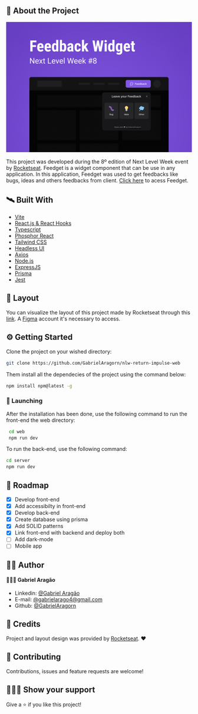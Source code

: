 <div id="top"></div>

<!-- ABOUT THE PROJECT -->
## 💬 About the Project

[![Product Name Screen Shot][product-screenshot]](https://example.com)

This project was developed during the 8º edition of Next Level Week event by [Rocketseat](https://www.rocketseat.com.br/).
Feedget is a widget component that can be use in any application. In this application, Feedget was used to get feedbacks like bugs, ideas and others feedbacks from client. [Click here](https://nlw-return-impulse-web-ochre.vercel.app/) to acess Feedget.

<!-- This section should list any major frameworks/libraries used to bootstrap your project. Leave any add-ons/plugins for the acknowledgements section. Here are a few examples. -->

## 🛰️ Built With

* [Vite](https://tailwindcss.com/)
* [React.js & React Hooks](https://reactjs.org/)
* [Typescript](https://www.typescriptlang.org/)
* [Phosphor React](https://www.npmjs.com/package/phosphor-react)
* [Tailwind CSS](https://tailwindcss.com/)
* [Headless UI](https://headlessui.dev/)
* [Axios](https://axios-http.com/)
* [Node.js](https://nodejs.org/en/)
* [ExpressJS](https://www.npmjs.com/package/express)
* [Prisma](https://www.prisma.io/)
* [Jest](https://jestjs.io/)


<!-- LAYOUT -->
## 📐 Layout
You can visualize the layout of this project made by Rocketseat through this [link](https://www.figma.com/file/fuTrQBTUJSWDoajvWOD1CD/Feedback-Widget-(Community)?node-id=100%3A2114). A [Figma](https://www.figma.com/) account it's necessary to access.



<!-- GETTING STARTED -->
## ⚙️ Getting Started
Clone the project on your wished directory:
  ```sh
  git clone https://github.com/GabrielAragorn/nlw-return-impulse-web
  ```
  Them install all the dependecies of the project using the command below:
  ```sh
  npm install npm@latest -g
  ```
  
  ### 🚀 Launching
  
  After the installation has been done, use the following command to run the front-end the web directory:
 ```sh
  cd web
  npm run dev
  ```
  To run the back-end, use the following command:
   ```sh
  cd server
  npm run dev
  ```

<!-- ROADMAP -->
## 🔭 Roadmap

- [x] Develop front-end
- [x] Add accessibilty in front-end 
- [x] Develop back-end
- [X] Create database using prisma 
- [x] Add SOLID patterns 
- [x] Link front-end with backend and deploy both
- [ ] Add dark-mode
- [ ] Mobile app 

<!-- CONTACT -->
## 🧑‍💻 Author 
#### 👨🏼‍💻 Gabriel Aragão 
* Linkedin: [@Gabriel Aragão](https://www.linkedin.com/in/gabrielaragorn/)
* E-mail: [@gabrielarago4@gmail.com](gabrielarago4@gmail.com)
* Github: [@GabrielAragorn](https://github.com/GabrielAragorn/)

## 🍻 Credits

Project and layout design was provided by [Rocketseat](https://www.rocketseat.com.br/). ❤️

## :handshake: Contributing

Contributions, issues and feature requests are welcome!

## 👨🏿‍🚀 Show your support

Give a ⭐️ if you like this project!


<!-- PROJECT SHIELDS -->
<!--
*** I'm using markdown "reference style" links for readability.
*** Reference links are enclosed in brackets [ ] instead of parentheses ( ).
*** See the bottom of this document for the declaration of the reference variables
*** for contributors-url, forks-url, etc. This is an optional, concise syntax you may use.
*** https://www.markdownguide.org/basic-syntax/#reference-style-links
-->

<!--
[![Contributors][contributors-shield]][contributors-url]
[![Forks][forks-shield]][forks-url]
[![Stargazers][stars-shield]][stars-url]
[![Issues][issues-shield]][issues-url]
[![MIT License][license-shield]][license-url]
[![LinkedIn][linkedin-shield]][linkedin-url]
-->


<!-- PROJECT LOGO 
<br />
<div align="center">
  <a href="https://github.com/othneildrew/Best-README-Template">
    <img src="images/logo.png" alt="Logo" width="80" height="80">
  </a>

  <h3 align="center">Best-README-Template</h3>

  <p align="center">
    An awesome README template to jumpstart your projects!
    <br />
    <a href="https://github.com/othneildrew/Best-README-Template"><strong>Explore the docs »</strong></a>
    <br />
    <br />
    <a href="https://github.com/othneildrew/Best-README-Template">View Demo</a>
    ·
    <a href="https://github.com/othneildrew/Best-README-Template/issues">Report Bug</a>
    ·
    <a href="https://github.com/othneildrew/Best-README-Template/issues">Request Feature</a>
  </p>
</div>
-->


<!-- TABLE OF CONTENTS 
<details>
  <summary>Table of Contents</summary>
  <ol>
    <li>
      <a href="#about-the-project">About The Project</a>
      <ul>
        <li><a href="#built-with">Built With</a></li>
      </ul>
    </li>
    <li>
      <a href="#getting-started">Getting Started</a>
      <ul>
        <li><a href="#prerequisites">Prerequisites</a></li>
        <li><a href="#installation">Installation</a></li>
      </ul>
    </li>
    <li><a href="#usage">Usage</a></li>
    <li><a href="#roadmap">Roadmap</a></li>
    <li><a href="#contributing">Contributing</a></li>
    <li><a href="#license">License</a></li>
    <li><a href="#contact">Contact</a></li>
    <li><a href="#acknowledgments">Acknowledgments</a></li>
  </ol>
</details>
-->

<!--
## Installation

_Below is an example of how you can instruct your audience on installing and setting up your app. This template doesn't rely on any external dependencies or services._

1. Get a free API Key at [https://example.com](https://example.com)
2. Clone the repo
   ```sh
   git clone https://github.com/your_username_/Project-Name.git
   ```
3. Install NPM packages dependecies 
   ```sh
   npm install
   ```
4. Enter your API in `config.js`
   ```js
   const API_KEY = 'ENTER YOUR API';
   ```

<p align="right">(<a href="#top">back to top</a>)</p>
-->



<!-- USAGE EXAMPLES 
## Usage

Use this space to show useful examples of how a project can be used. Additional screenshots, code examples and demos work well in this space. You may also link to more resources.

_For more examples, please refer to the [Documentation](https://example.com)_

<p align="right">(<a href="#top">back to top</a>)</p> -->




<!--
See the [open issues](https://github.com/othneildrew/Best-README-Template/issues) for a full list of proposed features (and known issues).

<p align="right">(<a href="#top">back to top</a>)</p>
-->


<!-- CONTRIBUTING 
## Contributing

Contributions are what make the open source community such an amazing place to learn, inspire, and create. Any contributions you make are **greatly appreciated**.

If you have a suggestion that would make this better, please fork the repo and create a pull request. You can also simply open an issue with the tag "enhancement".
Don't forget to give the project a star! Thanks again!

1. Fork the Project
2. Create your Feature Branch (`git checkout -b feature/AmazingFeature`)
3. Commit your Changes (`git commit -m 'Add some AmazingFeature'`)
4. Push to the Branch (`git push origin feature/AmazingFeature`)
5. Open a Pull Request

<p align="right">(<a href="#top">back to top</a>)</p>

-->


<!-- LICENSE 
## License

Distributed under the MIT License. See `LICENSE.txt` for more information.

<p align="right">(<a href="#top">back to top</a>)</p>
-->

<!-- ACKNOWLEDGMENTS 
## Acknowledgments

Use this space to list resources you find helpful and would like to give credit to. I've included a few of my favorites to kick things off!

* [Choose an Open Source License](https://choosealicense.com)
* [GitHub Emoji Cheat Sheet](https://www.webpagefx.com/tools/emoji-cheat-sheet)
* [Malven's Flexbox Cheatsheet](https://flexbox.malven.co/)
* [Malven's Grid Cheatsheet](https://grid.malven.co/)
* [Img Shields](https://shields.io)
* [GitHub Pages](https://pages.github.com)
* [Font Awesome](https://fontawesome.com)
* [React Icons](https://react-icons.github.io/react-icons/search)

<p align="right">(<a href="#top">back to top</a>)</p>
-->



<!-- MARKDOWN LINKS & IMAGES -->
<!-- https://www.markdownguide.org/basic-syntax/#reference-style-links -->
[contributors-shield]: https://img.shields.io/github/contributors/othneildrew/Best-README-Template.svg?style=for-the-badge
[contributors-url]: https://github.com/othneildrew/Best-README-Template/graphs/contributors
[forks-shield]: https://img.shields.io/github/forks/othneildrew/Best-README-Template.svg?style=for-the-badge
[forks-url]: https://github.com/othneildrew/Best-README-Template/network/members
[stars-shield]: https://img.shields.io/github/stars/othneildrew/Best-README-Template.svg?style=for-the-badge
[stars-url]: https://github.com/othneildrew/Best-README-Template/stargazers
[issues-shield]: https://img.shields.io/github/issues/othneildrew/Best-README-Template.svg?style=for-the-badge
[issues-url]: https://github.com/othneildrew/Best-README-Template/issues
[license-shield]: https://img.shields.io/github/license/othneildrew/Best-README-Template.svg?style=for-the-badge
[license-url]: https://github.com/othneildrew/Best-README-Template/blob/master/LICENSE.txt
[linkedin-shield]: https://img.shields.io/badge/-LinkedIn-black.svg?style=for-the-badge&logo=linkedin&colorB=555
[linkedin-url]: https://linkedin.com/in/gabrielaragorn
[product-screenshot]: images/screenshot.png
